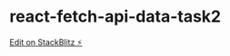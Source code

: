 # react-fetch-api-data-task2

[Edit on StackBlitz ⚡️](https://stackblitz.com/edit/react-fetch-api-data-task2)